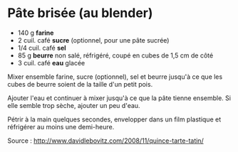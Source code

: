 # Pâte brisée (au blender)

* 140 g **farine**
* 2 cuil. café **sucre** (optionnel, pour une pâte sucrée)
* 1/4 cuil. café **sel**
* 85 g **beurre** non salé, réfrigéré, coupé en cubes de 1,5 cm de côté
* 3 cuil. café **eau** glacée

Mixer ensemble farine, sucre (optionnel), sel et beurre jusqu'à ce que les cubes de beurre soient de la taille d'un petit pois.

Ajouter l'eau et continuer à mixer jusqu'à ce que la pâte tienne ensemble. Si elle semble trop sèche, ajouter un peu d'eau.

Pétrir à la main quelques secondes, envelopper dans un film plastique et réfrigérer au moins une demi-heure.

Source : http://www.davidlebovitz.com/2008/11/quince-tarte-tatin/
